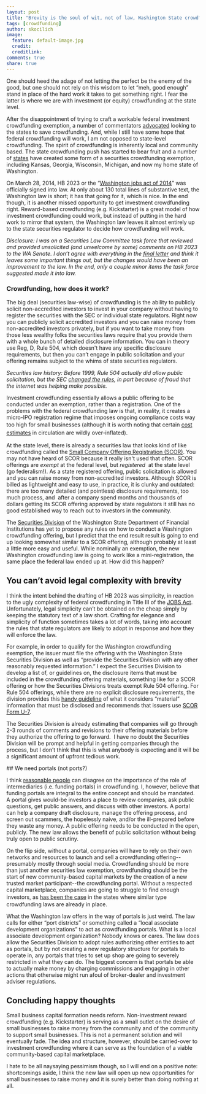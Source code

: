 ```yaml
---
layout: post
title: "Brevity is the soul of wit, not of law, Washington State crowdfunding"
tags: [crowdfunding]
author: skocilich
image:
  feature: default-image.jpg
  credit: 
  creditlink: 
comments: true
share: true
---
```


<p class="big-text">One should heed the adage of not letting the perfect be the enemy of the good, but one should not rely on this wisdom to let “meh, good enough” stand in place of the hard work it takes to get something right. I fear the latter is where we are with investment (or equity) crowdfunding at the state level.</p>

After the disappointment of trying to craft a workable federal investment crowdfunding exemption, a number of commentators <a href="http://www.startuplawblog.com/2012/07/25/washington-state-needs-its-own-crowdfunding-law/#more-3902">advocated</a> looking to the states to save crowdfunding. And, while I still have some hope that federal crowdfunding will work, I am not opposed to state-level crowdfunding. The spirit of crowdfunding is inherently local and community based. The state crowdfunding push has started to bear fruit and a number of <a href="http://www.startuplawblog.com/2012/07/25/washington-state-needs-its-own-crowdfunding-law/#more-3902">states</a> have created some form of a securities crowdfunding exemption, including Kansas, Georgia, Wisconsin, Michigan, and now my home state of Washington.

On March 28, 2014, HB 2023 or the “<a href="http://apps.leg.wa.gov/documents/billdocs/2013-14/Pdf/Bills/Session%20Laws/House/2023-S.SL.pdf">Washington jobs act of 2014</a>” was officially signed into law. At only about 130 total lines of substantive text, the Washington law is short; it has that going for it, which is nice. In the end though, it is another missed opportunity to get investment crowdfunding right. Reward-based crowdfunding (e.g. Kickstarter) is a great model of how investment crowdfunding could work, but instead of putting in the hard work to mirror that system, the Washington law leaves it almost entirely up to the state securities regulator to decide how crowdfunding will work.

<em>Disclosure: I was on a Securities Law Committee task force that reviewed and provided unsolicited (and unwelcome by some) comments on HB 2023 to the WA Senate. I don’t agree with everything in the <a href="http://www.scribd.com/doc/210594522/Crowdfunding-Letter-Final-26-Feb-2014#page=1">final letter</a> and think it leaves some important things out, but the changes would have been an improvement to the law. In the end, only a couple minor items the task force suggested made it into law.</em>

<h3>Crowdfunding, how does it work?</h3>
The big deal (securities law-wise) of crowdfunding is the ability to publicly solicit non-accredited investors to invest in your company without having to register the securities with the SEC or individual state regulators. Right now you can publicly solicit accredited investors and you can raise money from non-accredited investors privately, but if you want to take money from those less wealthy folks the securities laws require that you provide them with a whole bunch of detailed disclosure information. You can in theory use Reg, D, Rule 504, which doesn't have any specific disclosure requirements, but then you can’t engage in public solicitation and your offering remains subject to the whims of state securities regulators.

<em>Securities law history: Before 1999, Rule 504 actually did allow public solicitation, but the SEC <a href="https://www.sec.gov/rules/final/33-7644.txt">changed the rules</a>, in part because of fraud that the internet was helping make possible.</em>

Investment crowdfunding essentially allows a public offering to be conducted under an exemption, rather than a registration. One of the problems with the federal crowdfunding law is that, in reality, it creates a micro-IPO registration regime that imposes ongoing compliance costs way too high for small businesses (although it is worth noting that certain <a style="line-height: 1.5em;" href="http://www.seedinvest.com/blog/crowdsourcing-title-iii-crowdfunding-cost-model/">cost estimates</a> in circulation are wildly over-inflated).

At the state level, there is already a securities law that looks kind of like crowdfunding called the <a href="http://www.dfi.wa.gov/sd/scor.htm">Small Company Offering Registration (SCOR)</a>. You may not have heard of SCOR because it really isn't used that often. SCOR offerings are <em>exempt</em> at the federal level, but <em>registered</em>  at the state level (go federalism!). As a state registered offering, public solicitation is allowed and you can raise money from non-accredited investors. Although SCOR is billed as lightweight and easy to use, in practice, it is clunky and outdated: there are too many detailed (and pointless) disclosure requirements, too much process, and  after a company spend months and thousands of dollars getting its SCOR offering approved by state regulators it still has no good established way to reach out to investors in the community.

The <a href="http://www.dfi.wa.gov/sd/default.htm">Securities Division</a> of the Washington State Department of Financial Institutions has yet to propose any rules on how to conduct a Washington crowdfunding offering, but I predict that the end result result is going to end up looking somewhat similar to a SCOR offering, although probably at least a little more easy and useful. While nominally an exemption, the new Washington crowdfunding law is going to work like a mini-registration, the same place the federal law ended up at. How did this happen?

## You can’t avoid legal complexity with brevity

I think the intent behind the drafting of HB 2023 was simplicity, in reaction to the ugly complexity of federal crowdfunding in Title III of the <a href="http://www.gpo.gov/fdsys/pkg/BILLS-112hr3606enr/pdf/BILLS-112hr3606enr.pdf">JOBS Act</a>. Unfortunately, legal simplicity can’t be obtained on the cheap simply by keeping the statutory text of a law short. Crafting for elegance and simplicity of function sometimes takes a lot of words, taking into account the rules that state regulators are likely to adopt in response and how they will enforce the law.

For example, in order to qualify for the Washington crowdfunding exemption, the issuer must file the offering with the Washington State Securities Division as well as “provide the Securities Division with any other reasonably requested information.” I expect the Securities Division to develop a list of, or guidelines on, the disclosure items that must be included in the crowdfunding offering materials, something like for a SCOR offering or how the Securities Divisions treats exempt Rule 504 offering. For Rule 504 offerings, while there are no explicit disclosure requirements, the division provides this <a href="http://www.dfi.wa.gov/sd/disclosure.htm">handy guideline</a> of what it considers “material” information that must be disclosed and recommends that issuers use <a href="http://www.nasaa.org/industry-resources/corporation-finance/scor-overview/scor-forms/">SCOR Form U-7</a>.

The Securities Division is already estimating that companies will go through 2-3 rounds of comments and revisions to their offering materials before they authorize the offering to go forward.  I have no doubt the Securities Division will be prompt and helpful in getting companies through the process, but I don’t think that this is what anybody is expecting and it will be a significant amount of upfront tedious work.

## We need portals (not ports?)

I think <a href="https://vcexperts.com/buzz_articles/1482?utm_source=The+VC+Expert%27s+Buzz&amp;utm_campaign=6699d11098-VC_Experts_Newsletter03_11_2014&amp;utm_medium=email&amp;utm_term=0_ee0d1cc528-6699d11098-289590925">reasonable people</a> can disagree on the importance of the role of intermediaries (i.e. funding portals) in crowdfunding. I, however, believe that funding portals are integral to the entire concept and should be mandated. A portal gives would-be investors a place to review companies, ask public questions, get public answers, and discuss with other investors. A portal can help a company draft disclosure, manage the offering process, and screen out scammers, the hopelessly naive, and/or the ill-prepared before they waste any money. A public offering needs to be conducted in the open, publicly. The new law allows the benefit of public solicitation without being truly open to public scrutiny.

On the flip side, without a portal, companies will have to rely on their own networks and resources to launch and sell a crowdfunding offering--presumably mostly through social media. Crowdfunding should be more than just another securities law exemption, crowdfunding should be the start of new community-based capital markets by the creation of a new trusted market participant--the crowdfunding portal. Without a respected capital marketplace, companies are going to struggle to find enough investors, as <a style="line-height: 1.5em;" href="http://online.wsj.com/news/articles/SB10001424052702303722104579237862928397316">has been the case</a> in the states where similar type crowdfunding laws are already in place.

What the Washington law offers in the way of portals is just weird. The law calls for either “port districts” or something called a “local associate development organizations” to act as crowdfunding portals. What is a local associate development organization? Nobody knows or cares. The law does allow the Securities Division to adopt rules authorizing other entities to act as portals, but by not creating a new regulatory structure for portals to operate in, any portals that tries to set up shop are going to severely restricted in what they can do. The biggest concern is that portals be able to actually make money by charging commissions and engaging in other actions that otherwise might run afoul of broker-dealer and investment adviser regulations.

## Concluding happy thoughts

Small business capital formation needs reform. Non-investment reward crowdfunding (e.g. Kickstarter) is serving as a small outlet on the desire of small businesses to raise money from the community and of the community to support small businesses. This is not a permanent solution and will eventually fade. The idea and structure, however, should be carried-over to investment crowdfunding where it can serve as the foundation of a viable community-based capital marketplace.

I hate to be all naysaying pessimism though, so I will end on a positive note: shortcomings aside, I think the new law will open up new opportunities for small businesses to raise money and it is surely better than doing nothing at all.